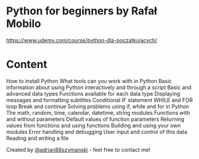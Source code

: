 # Python for beginners by Rafał Mobilo

https://www.udemy.com/course/python-dla-poczatkujacych/

# Content
How to install Python
What tools can you work with in Python
Basic information about using Python interactively and through a script
Basic and advanced data types
Functions available for each data type
Displaying messages and formatting subtitles
Conditional IF statement
WHILE and FOR loop
Break and continue
Solving problems using if, while and for in Python
The math, random, time, calendar, datetime, string modules
Functions with and without parameters
Default values of function parameters
Returning values from functions and using functions
Building and using your own modules
Error handling and debugging
User input and control of this data
Reading and writing a file

Created by [@adrian88szymanski](https://github.com/adrian88szymanski) - feel free to contact me!

